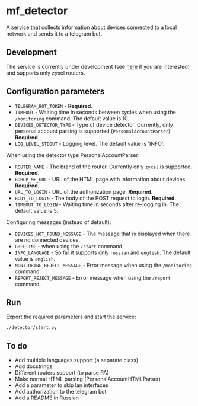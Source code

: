 # mf_detector
A service that collects information about devices connected to a local network and sends it to a telegram bot.

## Development
The service is currently under development (see [here](https://github.com/Oladiy/mf_detector#to-do) if you are interested) and supports only zyxel routers.

## Configuration parameters
* `TELEGRAM_BOT_TOKEN` - **Required**.
* `TIMEOUT` - Waiting time in seconds between cycles when using the `/monitoring` command. The default value is 10.
* `DEVICES_DETECTOR_TYPE` - Type of device detector. Currently, only personal account parsing is supported (`PersonalAccountParser`). **Required**.
* `LOG_LEVEL_STDOUT` - Logging level. The default value is 'INFO'.

When using the detector type PersonalAccountParser:
* `ROUTER_NAME` - The brand of the router. Currently only `zyxel` is supported. **Required**.
* `RDHCP_MF_URL` - URL of the HTML page with information about devices. **Required**.
* `URL_TO_LOGIN` - URL of the authorization page. **Required**.
* `BODY_TO_LOGIN` - The body of the POST request to login. **Required**.
* `TIMEOUT_TO_LOGIN` - Waiting time in seconds after re-logging in. The default value is 5.

Configuring messages (instead of default):
* `DEVICES_NOT_FOUND_MESSAGE` - The message that is displayed when there are no connected devices.
* `GREETING` - when using the `/start` command.
* `INFO_LANGUAGE` - So far it supports only `russian` and `english`. The default value is `english`.
* `MONITORING_REJECT_MESSAGE` - Error message when using the `/monitoring` command.
* `REPORT_REJECT_MESSAGE` - Error message when using the `/report` command. 


## Run
Export the required parameters and start the service:
```shell
./detector/start.py
```


## To do
* Add multiple languages support (a separate class)
* Add docstrings
* Different routers support (to parse PA)
* Make normal HTML parsing (PersonalAccountHTMLParser)
* Add a parameter to skip lan interfaces
* Add authorization to the telegram bot
* Add a README in Russian
